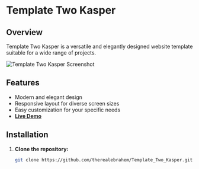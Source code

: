 # Template Two Kasper

## Overview

Template Two Kasper is a versatile and elegantly designed website template suitable for a wide range of projects.

![Template Two Kasper Screenshot](https://github.com/therealebrahem/Template_Two_Kasper/blob/fcade10a750ff91e72aba0a2ddaf0f886f5f1641/kasper-Template-Two.png)

## Features

- Modern and elegant design
- Responsive layout for diverse screen sizes
- Easy customization for your specific needs
- [**Live Demo**](https://therealebrahem.github.io/Template_Two_Kasper/)

## Installation

1. **Clone the repository:**
   ```bash
   git clone https://github.com/therealebrahem/Template_Two_Kasper.git
